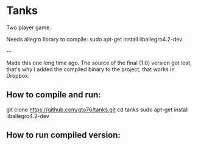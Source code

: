 Tanks
=====

Two player game.

Needs allegro library to compile:
sudo apt-get install liballegro4.2-dev

--

Made this one long time ago. The source of the final (1.0) version got lost, that's why I added the compiled binary to the project, that works in Dropbox.

## How to compile and run:
git clone https://github.com/gto76/tanks.git
cd tanks
sudo apt-get install liballegro4.2-dev

## How to run compiled version:
